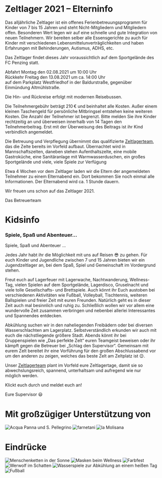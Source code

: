 # Zeltlager 2021 – Elterninfo

Das alljährliche Zeltlager ist ein offenes Ferienbetreuungsprogramm für Kinder von 7 bis 15 Jahren und steht Nicht-Mitgliedern und Mitgliedern offen. Besonderen Wert legen wir auf eine schnelle und gute Integration von neuen Teilnehmern. Wir bereiten selber alle Essensgerichte zu auch für Kinder mit verschiedenen Lebensmittelunverträglichkeiten und haben Erfahrungen mit Behinderungen, Autismus, ADHS, etc.

Das Zeltlager findet dieses Jahr voraussichtlich auf dem Sportgelände des FC Penzing statt.

Abfahrt Montag den 02.08.2021 um 10:00 Uhr  
Rückkehr Freitag den 13.08.2021 um ca. 14:00 Uhr  
auf dem Parkplatz Westfriedhof in der Baldurstraße, gegenüber Einmündung Altmühlstraße.

Die Hin- und Rückreise erfolgt mit modernen Reisebussen.

Die Teilnehmergebühr beträgt 210 € und beinhaltet alle Kosten. Außer einem kleinen Taschengeld für persönliche Mitbringsel entstehen keine weiteren Kosten. Die Anzahl der Teilnehmer ist begrenzt. Bitte melden Sie ihre Kinder rechtzeitig an und überweisen innerhalb von 14 Tagen den Teilnehmerbeitrag. Erst mit der Überweisung des Beitrags ist ihr Kind verbindlich angemeldet.

Die Betreuung und Verpflegung übernimmt das qualifizierte [Zeltlagerteam](ausstattung#team), das die Zelte bereits im Vorfeld aufbaut. Übernachtet wird in Mannschaftszelten, daneben stehen Aufenthaltszelte, eine mobile Gastroküche, eine Sanitäranlage mit Warmwasserduschen, ein großes Sportgelände und viele, viele Spiele zur Verfügung

Etwa 4 Wochen vor dem Zeltlager laden wir die Eltern der angemeldeten Teilnehmer zu einem Elternabend ein. Dort bekommen Sie noch einmal alle Informationen. Der Elternabend wird ca. 1 Stunde dauern.

Wir freuen uns schon auf das Zeltlager 2021.

Das Betreuerteam

# Kidsinfo

### Spiele, Spaß und Abenteuer…

Spiele, Spaß und Abenteuer …

Jedes Jahr habt ihr die Möglichkeit mit uns auf Reisen 😎 zu gehen. Für euch Kinder und Jugendliche zwischen 7 und 15 Jahren bieten wir ein Jugendzeltlager an, bei dem Spaß, Spiel und Gemeinschaft im Vordergrund stehen.

Freut euch auf Lagerfeuer mit Lagerwache, Nachtwanderung, Wellness-Tag, vielen Spielen auf dem Sportgelände, Lagerdisco, Gruselnacht und viele tolle Gesellschafts- und Brettspiele.
Auch könnt ihr Euch austoben bei verschiedenen Aktivitäten wie Fußball, Volleyball, Tischtennis, weiteren Ballspielen und freier Zeit mit euren Freunden. Natürlich geht es in dieser Zeit auch mal besinnlich und ruhig zu. Schließlich wollen wir vor allem eine wundervolle Zeit zusammen verbringen und nebenbei allerlei Interessantes und Spannendes entdecken.

Abkühlung suchen wir in den naheliegenden Freibädern oder bei diversen Wasserschlachten am Lagerplatz. Selbstverständlich erkunden wir auch mit euch die nächstliegende größere Stadt. Abends könnt ihr bei Gruppenspielen wie „Das perfekte Zelt“ euren Teamgeist beweisen oder ihr kämpft gegen die Betreuer bei „Schlag den Supervisor“. Gemeinsam mit eurem Zelt bereitet ihr eine Vorführung für den großen Abschlussabend vor um den anderen zu zeigen, welches das beste Zelt am Zeltplatz ist 😉.

Unser [Zeltlagerteam](ausstattung#team) plant im Vorfeld eure Zeltlagertage, damit sie so abwechslungsreich, spannend, unterhaltsam und aufregend wie nur möglich werden.

Klickt euch durch und meldet euch an!

Eure Supervisor 😃


# Mit großzügiger Unterstützung von

<div class="d-flex flex-wrap sponsor-row align-items-center">
	<img src="/static/img/sponsors/acqua_pellegrino.jpg" alt="Acqua Panna und S. Pellegrino" class="sponsor-image">
	<img src="/static/img/sponsors/farnetani.svg" alt="farnetani" class="sponsor-image">
	<img src="/static/img/sponsors/molisana.jpg" alt="la Molisana" class="sponsor-image">
</div>

# Eindrücke

<div class="d-flex flex-wrap align-items-start image-list">
	<img src="/static/img/programm/SpieleSonne.jpg" alt="Menschenketten in der Sonne" class="responsive-image">
	<img src="/static/img/programm/SpieleWellness.jpg" alt="Masken beim Wellness" class="responsive-image">
	<img src="/static/img/programm/HoliFest.jpg" alt="Farbfest" class="responsive-image">
	<img src="/static/img/programm/SpieleSchatten.jpg" alt="Werwolf im Schatten" class="responsive-image">
	<img src="/static/img/programm/SpieleWasser.jpg" alt="Wasserspiele zur Abkühlung an einem heißen Tag" class="responsive-image">
	<img src="/static/img/programm/SpieleFussballplatz.jpg" alt="Fußball" class="responsive-image">
</div>
